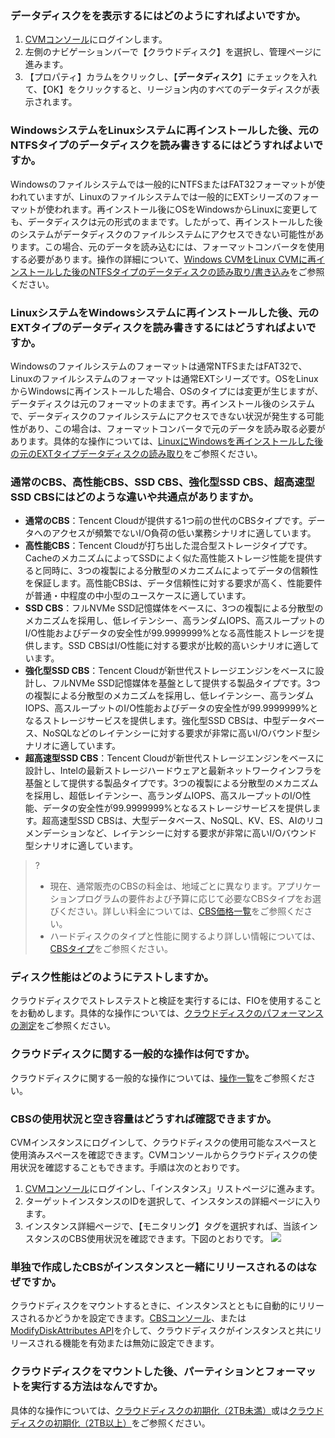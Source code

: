 ### データディスクをを表示するにはどのようにすればよいですか。
1. [CVMコンソール](https://console.cloud.tencent.com/cvm)にログインします。
2. 左側のナビゲーションバーで【クラウドディスク】を選択し、管理ページに進みます。
3. 【プロパティ】カラムをクリックし、【**データディスク**】にチェックを入れて、【OK】をクリックすると、リージョン内のすべてのデータディスクが表示されます。

### WindowsシステムをLinuxシステムに再インストールした後、元のNTFSタイプのデータディスクを読み書きするにはどうすればよいですか。
Windowsのファイルシステムでは一般的にNTFSまたはFAT32フォーマットが使われていますが、Linuxのファイルシステムでは一般的にEXTシリーズのフォーマットが使われます。再インストール後にOSをWindowsからLinuxに変更しても、データディスクは元の形式のままです。したがって、再インストールした後のシステムがデータディスクのファイルシステムにアクセスできない可能性があります。この場合、元のデータを読み込むには、フォーマットコンバータを使用する必要があります。操作の詳細について、[Windows CVMをLinux CVMに再インストールした後のNTFSタイプのデータディスクの読み取り/書き込み](https://intl.cloud.tencent.com/document/product/213/3857)をご参照ください。　　

### LinuxシステムをWindowsシステムに再インストールした後、元のEXTタイプのデータディスクを読み書きするにはどうすればよいですか。
Windowsのファイルシステムのフォーマットは通常NTFSまたはFAT32で、Linuxのファイルシステムのフォーマットは通常EXTシリーズです。OSをLinuxからWindowsに再インストールした場合、OSのタイプには変更が生じますが、データディスクは元のフォーマットのままです。再インストール後のシステムで、データディスクのファイルシステムにアクセスできない状況が発生する可能性があり、この場合は、フォーマットコンバータで元のデータを読み取る必要があります。具体的な操作については、[LinuxにWindowsを再インストールした後の元のEXTタイプデータディスクの読み取り](https://intl.cloud.tencent.com/document/product/213/3856)をご参照ください。

### 通常のCBS、高性能CBS、SSD CBS、強化型SSD CBS、超高速型SSD CBSにはどのような違いや共通点がありますか。

- **通常のCBS**：Tencent Cloudが提供する1つ前の世代のCBSタイプです。データへのアクセスが頻繁でないI/O負荷の低い業務シナリオに適しています。
- **高性能CBS**：Tencent Cloudが打ち出した混合型ストレージタイプです。CacheのメカニズムによってSSDによく似た高性能ストレージ性能を提供すると同時に、3つの複製による分散型のメカニズムによってデータの信頼性を保証します。高性能CBSは、データ信頼性に対する要求が高く、性能要件が普通・中程度の中小型のユースケースに適しています。
- **SSD CBS**：フルNVMe SSD記憶媒体をベースに、3つの複製による分散型のメカニズムを採用し、低レイテンシー、高ランダムIOPS、高スループットのI/O性能およびデータの安全性が99.9999999%となる高性能ストレージを提供します。SSD CBSはI/O性能に対する要求が比較的高いシナリオに適しています。
- **強化型SSD CBS**：Tencent Cloudが新世代ストレージエンジンをベースに設計し、フルNVMe SSD記憶媒体を基盤として提供する製品タイプです。3つの複製による分散型のメカニズムを採用し、低レイテンシー、高ランダムIOPS、高スループットのI/O性能およびデータの安全性が99.9999999%となるストレージサービスを提供します。強化型SSD CBSは、中型データベース、NoSQLなどのレイテンシーに対する要求が非常に高いI/Oバウンド型シナリオに適しています。
- **超高速型SSD CBS**：Tencent Cloudが新世代ストレージエンジンをベースに設計し、Intelの最新ストレージハードウェアと最新ネットワークインフラを基盤として提供する製品タイプです。3つの複製による分散型のメカニズムを採用し、超低レイテンシー、高ランダムIOPS、高スループットのI/O性能、データの安全性が99.9999999%となるストレージサービスを提供します。超高速型SSD CBSは、大型データベース、NoSQL、KV、ES、AIのリコメンデーションなど、レイテンシーに対する要求が非常に高いI/Oバウンド型シナリオに適しています。

>?
>- 現在、通常販売のCBSの料金は、地域ごとに異なります。アプリケーションプログラムの要件および予算に応じて必要なCBSタイプをお選びください。詳しい料金については、[CBS価格一覧](https://intl.cloud.tencent.com/document/product/362/2413)をご参照ください。
>- ハードディスクのタイプと性能に関するより詳しい情報については、[CBSタイプ](https://intl.cloud.tencent.com/document/product/362/31636)をご参照ください。
>

### ディスク性能はどのようにテストしますか。
クラウドディスクでストレステストと検証を実行するには、FIOを使用することをお勧めします。具体的な操作については、[クラウドディスクのパフォーマンスの測定](https://intl.cloud.tencent.com/document/product/362/6741)をご参照ください。

### クラウドディスクに関する一般的な操作は何ですか。
クラウドディスクに関する一般的な操作については、[操作一覧](https://intl.cloud.tencent.com/document/product/362/33140)をご参照ください。

### CBSの使用状況と空き容量はどうすれば確認できますか。
CVMインスタンスにログインして、クラウドディスクの使用可能なスペースと使用済みスペースを確認できます。CVMコンソールからクラウドディスクの使用状況を確認することもできます。手順は次のとおりです。
1. [CVMコンソール](https://console.cloud.tencent.com/cvm/instance/index)にログインし、「インスタンス」リストページに進みます。
2. ターゲットインスタンスのIDを選択して、インスタンスの詳細ページに入ります。
3. インスタンス詳細ページで、【モニタリング】タグを選択すれば、当該インスタンスのCBS使用状況を確認できます。下図のとおりです。
![](https://main.qcloudimg.com/raw/25270ae80b513d497527a0e9f2af1bac.png)

### 単独で作成したCBSがインスタンスと一緒にリリースされるのはなぜですか。
クラウドディスクをマウントするときに、インスタンスとともに自動的にリリースされるかどうかを設定できます。[CBSコンソール](https://console.cloud.tencent.com/cvm/cbs/index)、または[ModifyDiskAttributes API](https://intl.cloud.tencent.com/document/product/362/15659)を介して、クラウドディスクがインスタンスと共にリリースされる機能を有効または無効に設定できます。

### クラウドディスクをマウントした後、パーティションとフォーマットを実行する方法はなんですか。
具体的な操作については、[クラウドディスクの初期化（2TB未満）](https://intl.cloud.tencent.com/document/product/362/31597)或は[クラウドディスクの初期化（2TB以上）](https://intl.cloud.tencent.com/document/product/362/31598)をご参照ください。



